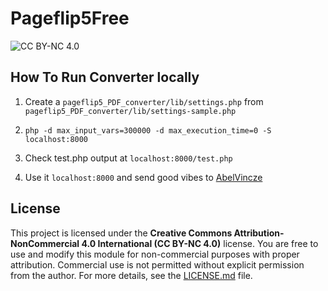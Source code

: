 # Pageflip5Free

![CC BY-NC 4.0](https://img.shields.io/badge/License-CC%20BY--NC%204.0-lightgrey.svg)

## How To Run Converter locally

1. Create a `pageflip5_PDF_converter/lib/settings.php` from `pageflip5_PDF_converter/lib/settings-sample.php`

2. `php -d max_input_vars=300000 -d max_execution_time=0 -S localhost:8000`

3. Check test.php output at `localhost:8000/test.php`

4. Use it `localhost:8000` and send good vibes to [AbelVincze](https://github.com/AbelVincze/)

## License

This project is licensed under the **Creative Commons Attribution-NonCommercial 4.0 International (CC BY-NC 4.0)** license. You are free to use and modify this module for non-commercial purposes with proper attribution. Commercial use is not permitted without explicit permission from the author. For more details, see the [LICENSE.md](./LICENSE.md) file.

